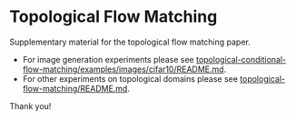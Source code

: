 # Topological Flow Matching

Supplementary material for the topological flow matching paper. 
- For image generation experiments please see [topological-conditional-flow-matching/examples/images/cifar10/README.md](./topological-conditional-flow-matching/examples/images/cifar10/README.md).
- For other experiments on topological domains please see [topological-flow-matching/README.md](./topological-flow-matching/README.md).

Thank you!

